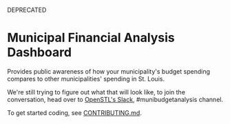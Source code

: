 DEPRECATED

# Municipal Financial Analysis Dashboard
Provides public awareness of how your municipality's budget spending compares to other municipalities' spending  in St. Louis.

We're still trying to figure out what that will look like, to join the conversation, head over to [OpenSTL's Slack](https://opendatastl.slack.com), #munibudgetanalysis channel.

To get started coding, see [CONTRIBUTING.md](CONTRIBUTING.md).

